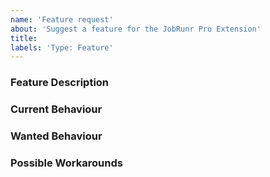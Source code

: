 ```yaml
---
name: 'Feature request'
about: 'Suggest a feature for the JobRunr Pro Extension'
title:
labels: 'Type: Feature'
---
```


<!-- Please use markdown (https://guides.github.com/features/mastering-markdown/) semantics throughout the feature description. -->

### Feature Description

<!-- 
    Please provide a description of the feature you envision.
    For example (pseudo-)code snippets showing what it might look like help us understand your suggestion better. 
-->

### Current Behaviour

<!-- Please share the current behaviour of the JobRunr Pro Extension around this topic, if applicable. -->

### Wanted Behaviour

<!-- Please describe the desired outcome through the JobRunr Pro Extension around the suggested feature. -->

### Possible Workarounds

<!-- If applicable, share any workarounds for the described feature. -->
